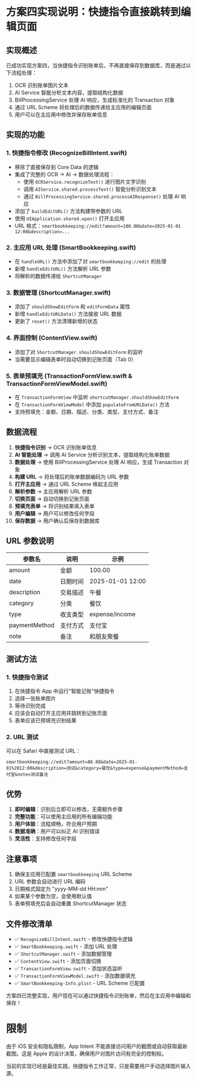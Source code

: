 # 方案四实现说明：快捷指令直接跳转到编辑页面

## 实现概述

已成功实现方案四，当快捷指令识别账单后，不再直接保存到数据库，而是通过以下流程处理：
1. OCR 识别账单图片文本
2. AI Service 智能分析文本内容，提取结构化数据
3. BillProcessingService 处理 AI 响应，生成标准化的 Transaction 对象
4. 通过 URL Scheme 将处理后的数据传递给主应用的编辑页面
5. 用户可以在主应用中修改并保存账单信息

## 实现的功能

### 1. 快捷指令修改 (RecognizeBillIntent.swift)
- 移除了直接保存到 Core Data 的逻辑
- 集成了完整的 OCR → AI → 数据处理流程：
  - 使用 `OCRService.recognizeText()` 进行图片文字识别
  - 调用 `AIService.shared.processText()` 智能分析识别文本
  - 通过 `BillProcessingService.shared.processAIResponse()` 处理 AI 响应
- 添加了 `buildEditURL()` 方法构建带参数的 URL
- 使用 `UIApplication.shared.open()` 打开主应用
- URL 格式：`smartbookkeeping://edit?amount=100.00&date=2025-01-01 12:00&description=...`

### 2. 主应用 URL 处理 (SmartBookkeeping.swift)
- 在 `handleURL()` 方法中添加了对 `smartbookkeeping://edit` 的处理
- 新增 `handleEditURL()` 方法解析 URL 参数
- 将解析的数据传递给 `ShortcutManager`

### 3. 数据管理 (ShortcutManager.swift)
- 添加了 `shouldShowEditForm` 和 `editFormData` 属性
- 新增 `handleEditURLData()` 方法接收 URL 数据
- 更新了 `reset()` 方法清理新增的状态

### 4. 界面控制 (ContentView.swift)
- 添加了对 `ShortcutManager.shouldShowEditForm` 的监听
- 当需要显示编辑表单时自动切换到记账页面（Tab 0）

### 5. 表单预填充 (TransactionFormView.swift & TransactionFormViewModel.swift)
- 在 `TransactionFormView` 中监听 `shortcutManager.shouldShowEditForm`
- 在 `TransactionFormViewModel` 中添加 `populateFromURLData()` 方法
- 支持预填充：金额、日期、描述、分类、类型、支付方式、备注

## 数据流程

1. **快捷指令识别** → OCR 识别账单信息
2. **AI 智能处理** → 调用 AI Service 分析识别文本，提取结构化账单数据
3. **数据处理** → 使用 BillProcessingService 处理 AI 响应，生成 Transaction 对象
4. **构建 URL** → 将处理后的账单数据编码为 URL 参数
5. **打开主应用** → 通过 URL Scheme 唤起主应用
6. **解析参数** → 主应用解析 URL 参数
7. **切换页面** → 自动切换到记账页面
8. **预填充表单** → 将识别结果填入表单
9. **用户编辑** → 用户可以修改任何字段
10. **保存数据** → 用户确认后保存到数据库

## URL 参数说明

| 参数名 | 说明 | 示例 |
|--------|------|------|
| amount | 金额 | 100.00 |
| date | 日期时间 | 2025-01-01 12:00 |
| description | 交易描述 | 午餐 |
| category | 分类 | 餐饮 |
| type | 收支类型 | expense/income |
| paymentMethod | 支付方式 | 支付宝 |
| note | 备注 | 和朋友聚餐 |

## 测试方法

### 1. 快捷指令测试
1. 在快捷指令 App 中运行"智能记账"快捷指令
2. 选择一张账单图片
3. 等待识别完成
4. 应该会自动打开主应用并跳转到记账页面
5. 表单应该已预填充识别结果

### 2. URL 测试
可以在 Safari 中直接测试 URL：
```
smartbookkeeping://edit?amount=88.88&date=2025-01-01%2012:00&description=测试&category=餐饮&type=expense&paymentMethod=支付宝&note=测试备注
```

## 优势

1. **即时编辑**：识别后立即可以修改，无需额外步骤
2. **完整功能**：可以使用主应用的所有编辑功能
3. **用户体验**：流程顺畅，符合用户预期
4. **数据准确**：用户可以纠正 AI 识别错误
5. **灵活性**：支持修改任何字段

## 注意事项

1. 确保主应用已配置 `smartbookkeeping` URL Scheme
2. URL 参数会自动进行 URL 编码
3. 日期格式固定为 "yyyy-MM-dd HH:mm"
4. 如果某个参数为空，会使用默认值
5. 表单预填充后会自动重置 ShortcutManager 状态

## 文件修改清单

- ✅ `RecognizeBillIntent.swift` - 修改快捷指令逻辑
- ✅ `SmartBookkeeping.swift` - 添加 URL 处理
- ✅ `ShortcutManager.swift` - 添加数据管理
- ✅ `ContentView.swift` - 添加页面切换
- ✅ `TransactionFormView.swift` - 添加状态监听
- ✅ `TransactionFormViewModel.swift` - 添加数据填充
- ✅ `SmartBookkeeping-Info.plist` - URL Scheme 已配置

方案四已完整实现，用户现在可以通过快捷指令识别账单，然后在主应用中编辑和保存！

# 限制
由于 iOS 安全和隐私限制，App Intent 不能直接访问用户的截图或自动获取最新截图。这是 Apple 的设计决策，确保用户对图片访问有完全的控制权。

当前的实现已经是最佳实践，快捷指令工作正常，只是需要用户手动选择图片输入源。